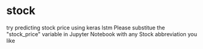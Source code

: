 # stock
try predicting stock price using keras lstm
Please substitue the "stock_price" variable in Jupyter Notebook with any Stock abbreviation you like
